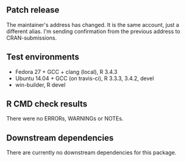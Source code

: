 ## Patch release

The maintainer's address has changed. It is the same account, just a different
alias. I'm sending confirmation from the previous address to CRAN-submissions.

## Test environments

* Fedora 27 + GCC + clang (local), R 3.4.3
* Ubuntu 14.04 + GCC (on travis-ci), R 3.3.3, 3.4.2, devel
* win-builder, R devel

## R CMD check results

There were no ERRORs, WARNINGs or NOTEs.

## Downstream dependencies

There are currently no downstream dependencies for this package.
